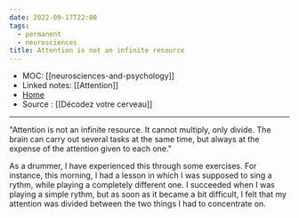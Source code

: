 ```yaml
---
date: 2022-09-17T22:00
tags:
  - permanent
  - neurosciences
title: Attention is not an infinite resource
---
```

- MOC: [[neurosciences-and-psychology]]
- Linked notes: [[Attention]]
- [Home](https://misudashi.ga/)
- Source : [[Décodez votre cerveau]]
----------
"Attention is not an infinite resource. It cannot multiply, only divide. The brain can carry out several tasks at the same time, but always at the expense of the attention given to each one."

As a drummer, I have experienced this through some exercises. For instance, this morning, I had a lesson in which I was supposed to sing a rythm, while playing a completely different one. I succeeded when I was playing a simple rythm, but as soon as it became a bit difficult, I felt that my attention was divided between the two things I had to concentrate on.